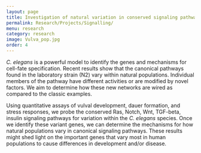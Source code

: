 ```yaml
---
layout: page
title: Investigation of natural variation in conserved signaling pathways
permalink: Research/Projects/Signalling/
menu: research
category: research
image: Vulva_pop.jpg
order: 4
---
```



<em>C. elegans</em> is a powerful model to identify the genes and mechanisms for cell-fate specification. Recent results show that the canonical pathways found in the laboratory strain (N2) vary within natural populations. Individual members of the pathway have different activities or are modified by novel factors. We aim to determine how these new networks are wired as compared to the classic examples.

Using quantitative assays of vulval development, dauer formation, and stress responses, we probe the conserved Ras, Notch, Wnt, TGF-beta, insulin signaling pathways for variation within the <em>C. elegans</em> species. Once we identify these variant genes, we can determine the mechanisms for how natural populations vary in canonical signaling pathways. These results might shed light on the important genes that vary most in human populations to cause differences in development and/or disease.

